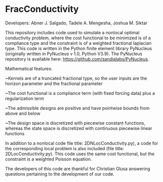 # FracConductivity
Developers: Abner J. Salgado, Tadele A. Mengesha, Joshua M. Siktar

This repository includes code used to simulate a nonlocal optimal conductivity problem, where the cost functional to be minimized is of a compliance type and the constraint is of a weighted fractional laplacian type. This code is written in the Python finite element library PyNucleus (originally written in PyNucleus v 1.0, Python V3.9). The PyNucleus repository is available here: https://github.com/sandialabs/PyNucleus.

Mathematical features:

~Kernels are of a truncated fractional type, so the user inputs are the horizon parameter and the fractional parameter 

~The cost functional is a compliance term (with fixed forcing data) plus a regularization term

~The admissible designs are positive and have pointwise bounds from above and below

~The design space is discretized with piecewise constant functions, whereas the state space is discretized with continuous piecewise linear functions

In addition to a nonlocal code file title: 2DNLocConductivity.py), a code for the corresponding local problem is also included (file title: 2DLocConductivity.py). This code uses the same cost functional, but the constraint is a weighted Poisson equation.

The developers of this code are thankful for Christian Glusa answering questions pertaining to the development of our code.
